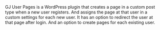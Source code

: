 GJ User Pages is a WordPress plugin that creates a page in a custom post type when a new user registers. 
And assigns the page at that user in a custom settings for each new user.
It has an option to redirect the user at that page after login. And an option to create pages for each existing user.
